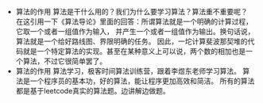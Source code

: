 - 算法的作用
算法是干什么用的？我们为什么要学习算法？算法重不重要呢？  在这引用一下《算法导论》里面的回答：所谓算法就是一个明确的计算过程，它取一个或者一组值作为输入，  并产生一个或者一组值作为输出。换句话说，算法就是一个给好路线图、界限明确的任务。  因此，一坨计算斐波那契堆的代码就是一个特定算法的实现。甚至在某种意义上可以说，两个数的相加也是一个算法，不过它很简单罢了。
- 算法的作用
算法学习，极客时间算法训练营，跟着李煜东老师学习算法。  算法是一个程序员的基本功，好的算法，能让程序更加高效和简洁。
  所有的算法都是基于leetcode真实的算法题。边讲解边做题。